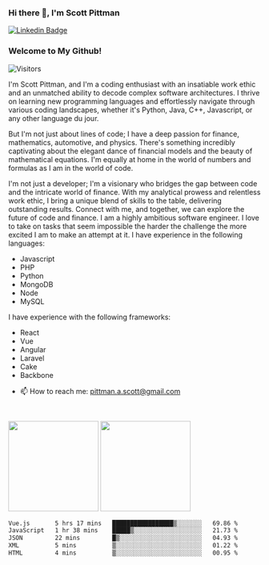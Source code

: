 ### Hi there 👋, I'm <a href="https://www.linkedin.com/in/scott-pittman" style="text-decoration: none;">Scott Pittman</a>
[![Linkedin Badge](https://img.shields.io/badge/-LinkedIn-0e76a8?style=flat-square&logo=Linkedin&logoColor=white)](https://linkedin.com/in/scott-pittman)

### Welcome to My Github!
![Visitors](https://api.visitorbadge.io/api/visitors?path=https%3A%2F%2Fgithub.com%2Fpittmans1%2Fgithub-visitors-badge&labelColor=%232ccce4&countColor=%2337d67a)

I'm Scott Pittman, and I'm a coding enthusiast with an insatiable work ethic and an unmatched ability to decode complex software architectures. I thrive on learning new programming languages and effortlessly navigate through various coding landscapes, whether it's Python, Java, C++, Javascript, or any other language du jour.

But I'm not just about lines of code; I have a deep passion for finance, mathematics, automotive, and physics. There's something incredibly captivating about the elegant dance of financial models and the beauty of mathematical equations. I'm equally at home in the world of numbers and formulas as I am in the world of code.

I'm not just a developer; I'm a visionary who bridges the gap between code and the intricate world of finance. With my analytical prowess and relentless work ethic, I bring a unique blend of skills to the table, delivering outstanding results. Connect with me, and together, we can explore the future of code and finance.
I am a highly ambitious software engineer. I love to take on tasks that seem impossible the harder the challenge the more excited I am to make an attempt at it. I have experience in the following languages:
* Javascript
* PHP
* Python
* MongoDB
* Node
* MySQL
  
I have experience with the following frameworks:
* React
* Vue
* Angular
* Laravel
* Cake
* Backbone

- 📫 How to reach me: [pittman.a.scott@gmail.com](mailto:pittman.a.scott@gmail.com)

<!--
**pittmans1/pittmans1** is a ✨ _special_ ✨ repository because its `README.md` (this file) appears on your GitHub profile.

Here are some ideas to get you started:

- 🔭 I’m currently working on ...
- 🌱 I’m currently learning ...
- 👯 I’m looking to collaborate on ...
- 🤔 I’m looking for help with ...
- 💬 Ask me about ...

- ⚡ Fun fact: ...
-->
</br>
<p>
  <img height="180em" src="https://github-readme-stats.vercel.app/api?username=pittmans1&show_icons=true&hide_border=true&&count_private=true&include_all_commits=true" />
 <img height="180em" src="https://github-readme-stats.vercel.app/api/top-langs/?username=pittmans1&exclude_repo=KNN-Image-Classification&show_icons=true&hide_border=true&layout=compact&langs_count=8"/>
</p>
<!--START_SECTION:waka-->

```txt
Vue.js       5 hrs 17 mins   █████████████████▒░░░░░░░   69.86 %
JavaScript   1 hr 38 mins    █████▒░░░░░░░░░░░░░░░░░░░   21.73 %
JSON         22 mins         █▒░░░░░░░░░░░░░░░░░░░░░░░   04.93 %
XML          5 mins          ▒░░░░░░░░░░░░░░░░░░░░░░░░   01.22 %
HTML         4 mins          ▒░░░░░░░░░░░░░░░░░░░░░░░░   00.95 %
```

<!--END_SECTION:waka-->
